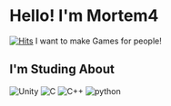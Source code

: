 # Hello! I'm Mortem4
[![Hits](https://hits.seeyoufarm.com/api/count/incr/badge.svg?url=https%3A%2F%2Fgithub.com%2Fgondnetom&count_bg=%2379C83D&title_bg=%23555555&icon=&icon_color=%23E7E7E7&title=hits&edge_flat=false)](https://hits.seeyoufarm.com)
I want to make Games for people!

## I'm Studing About
![Unity](https://img.shields.io/badge/Unity-black?style=flat-square&logo=unity)
![C](https://img.shields.io/badge/C-blue?style=flat-square&logo=C)
![C++](https://img.shields.io/badge/C++-blue?style=flat-square&logo=C++)
![python](https://img.shields.io/badge/python-yellow?style=flat-square&logo=python)
